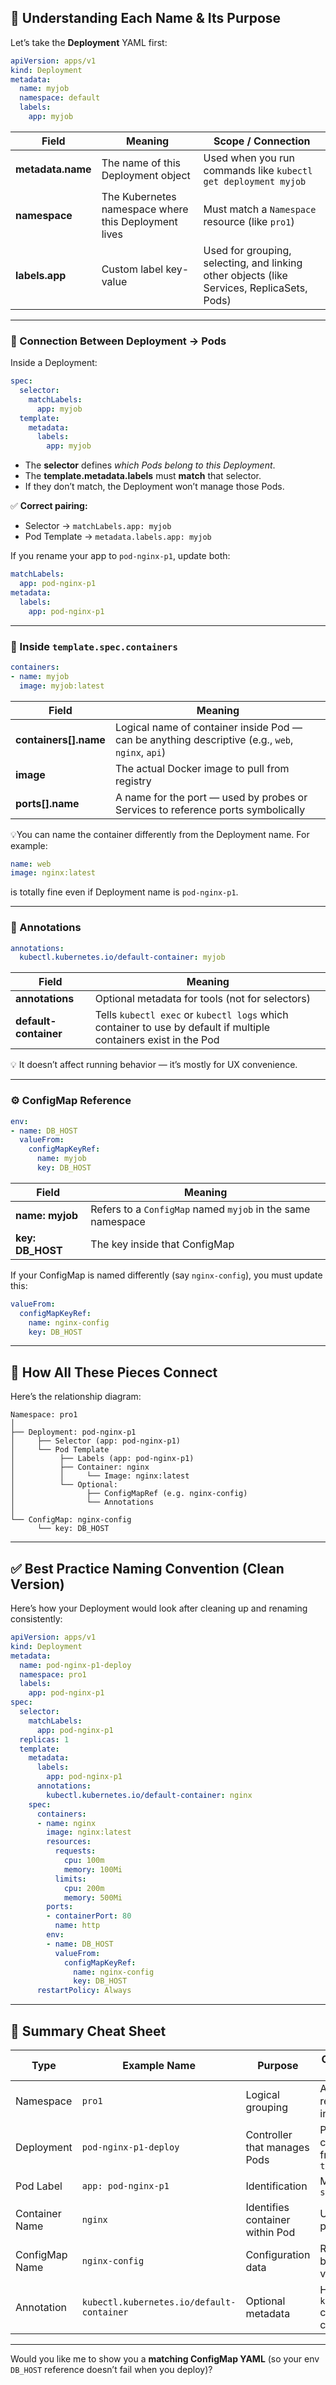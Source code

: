 
## 🧩 Understanding Each Name & Its Purpose

Let’s take the **Deployment** YAML first:

```yaml
apiVersion: apps/v1
kind: Deployment
metadata:
  name: myjob
  namespace: default
  labels:
    app: myjob
```

| Field             | Meaning                                              | Scope / Connection                                                                         |
| ----------------- | ---------------------------------------------------- | ------------------------------------------------------------------------------------------ |
| **metadata.name** | The name of this Deployment object                   | Used when you run commands like `kubectl get deployment myjob`                             |
| **namespace**     | The Kubernetes namespace where this Deployment lives | Must match a `Namespace` resource (like `pro1`)                                            |
| **labels.app**    | Custom label key-value                               | Used for grouping, selecting, and linking other objects (like Services, ReplicaSets, Pods) |

---

### 🔁 Connection Between Deployment → Pods

Inside a Deployment:

```yaml
spec:
  selector:
    matchLabels:
      app: myjob
  template:
    metadata:
      labels:
        app: myjob
```

* The **selector** defines *which Pods belong to this Deployment*.
* The **template.metadata.labels** must **match** that selector.
* If they don’t match, the Deployment won’t manage those Pods.

✅ **Correct pairing:**

* Selector → `matchLabels.app: myjob`
* Pod Template → `metadata.labels.app: myjob`

If you rename your app to `pod-nginx-p1`, update both:

```yaml
matchLabels:
  app: pod-nginx-p1
metadata:
  labels:
    app: pod-nginx-p1
```

---

### 🧱 Inside `template.spec.containers`

```yaml
containers:
- name: myjob
  image: myjob:latest
```

| Field                 | Meaning                                                                                          |
| --------------------- | ------------------------------------------------------------------------------------------------ |
| **containers[].name** | Logical name of container inside Pod — can be anything descriptive (e.g., `web`, `nginx`, `api`) |
| **image**             | The actual Docker image to pull from registry                                                    |
| **ports[].name**      | A name for the port — used by probes or Services to reference ports symbolically                 |

💡You can name the container differently from the Deployment name. For example:

```yaml
name: web
image: nginx:latest
```

is totally fine even if Deployment name is `pod-nginx-p1`.

---

### 🧾 Annotations

```yaml
annotations:
  kubectl.kubernetes.io/default-container: myjob
```

| Field                 | Meaning                                                                                                          |
| --------------------- | ---------------------------------------------------------------------------------------------------------------- |
| **annotations**       | Optional metadata for tools (not for selectors)                                                                  |
| **default-container** | Tells `kubectl exec` or `kubectl logs` which container to use by default if multiple containers exist in the Pod |

💡 It doesn’t affect running behavior — it’s mostly for UX convenience.

---

### ⚙️ ConfigMap Reference

```yaml
env:
- name: DB_HOST
  valueFrom:
    configMapKeyRef:
      name: myjob
      key: DB_HOST
```

| Field            | Meaning                                                     |
| ---------------- | ----------------------------------------------------------- |
| **name: myjob**  | Refers to a `ConfigMap` named `myjob` in the same namespace |
| **key: DB_HOST** | The key inside that ConfigMap                               |

If your ConfigMap is named differently (say `nginx-config`), you must update this:

```yaml
valueFrom:
  configMapKeyRef:
    name: nginx-config
    key: DB_HOST
```

---

## 🔗 How All These Pieces Connect

Here’s the relationship diagram:

```
Namespace: pro1
│
├── Deployment: pod-nginx-p1
│     ├── Selector (app: pod-nginx-p1)
│     └── Pod Template
│          ├── Labels (app: pod-nginx-p1)
│          ├── Container: nginx
│          │     └── Image: nginx:latest
│          └── Optional:
│                ├── ConfigMapRef (e.g. nginx-config)
│                └── Annotations
│
└── ConfigMap: nginx-config
      └── key: DB_HOST
```

---

## ✅ Best Practice Naming Convention (Clean Version)

Here’s how your Deployment would look after cleaning up and renaming consistently:

```yaml
apiVersion: apps/v1
kind: Deployment
metadata:
  name: pod-nginx-p1-deploy
  namespace: pro1
  labels:
    app: pod-nginx-p1
spec:
  selector:
    matchLabels:
      app: pod-nginx-p1
  replicas: 1
  template:
    metadata:
      labels:
        app: pod-nginx-p1
      annotations:
        kubectl.kubernetes.io/default-container: nginx
    spec:
      containers:
      - name: nginx
        image: nginx:latest
        resources:
          requests:
            cpu: 100m
            memory: 100Mi
          limits:
            cpu: 200m
            memory: 500Mi
        ports:
        - containerPort: 80
          name: http
        env:
        - name: DB_HOST
          valueFrom:
            configMapKeyRef:
              name: nginx-config
              key: DB_HOST
      restartPolicy: Always
```

---

## 🧠 Summary Cheat Sheet

| Type           | Example Name                              | Purpose                         | Connected To                     |
| -------------- | ----------------------------------------- | ------------------------------- | -------------------------------- |
| Namespace      | `pro1`                                    | Logical grouping                | All resources inside             |
| Deployment     | `pod-nginx-p1-deploy`                     | Controller that manages Pods    | Pods created from `template`     |
| Pod Label      | `app: pod-nginx-p1`                       | Identification                  | Matches `selector`               |
| Container Name | `nginx`                                   | Identifies container within Pod | Used in probes/logs              |
| ConfigMap Name | `nginx-config`                            | Configuration data              | Referenced by env or volume      |
| Annotation     | `kubectl.kubernetes.io/default-container` | Optional metadata               | Helps `kubectl` choose container |

---

Would you like me to show you a **matching ConfigMap YAML** (so your env `DB_HOST` reference doesn’t fail when you deploy)?
